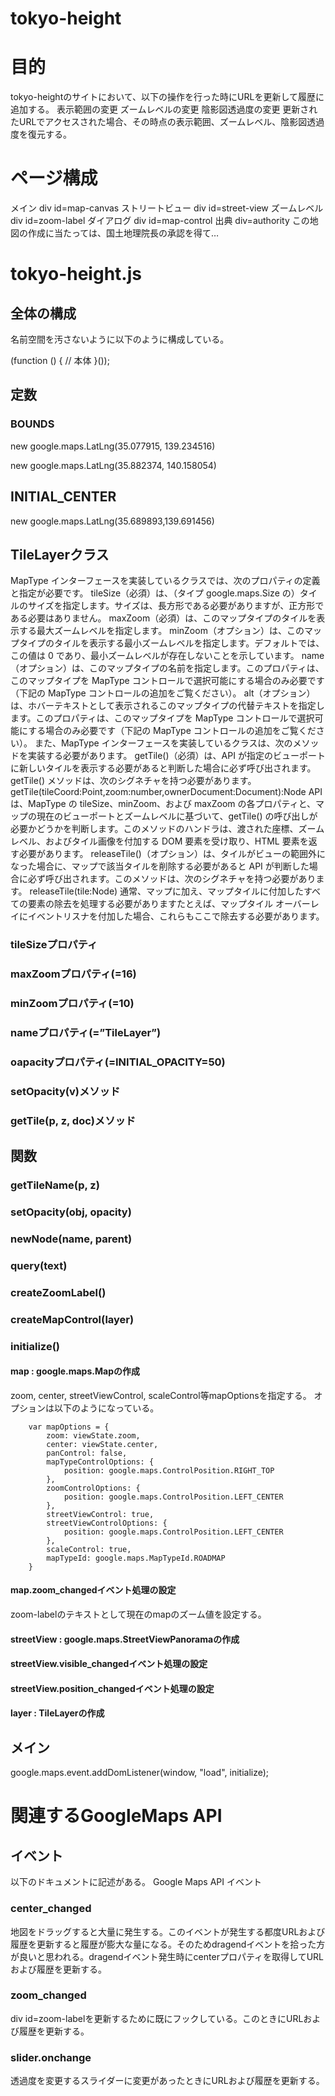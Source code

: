 # tokyo-height
# 目的
tokyo-heightのサイトにおいて、以下の操作を行った時にURLを更新して履歴に追加する。
表示範囲の変更
ズームレベルの変更
陰影図透過度の変更
更新されたURLでアクセスされた場合、その時点の表示範囲、ズームレベル、陰影図透過度を復元する。
# ページ構成
メイン div id=map-canvas
ストリートビュー div id=street-view
ズームレベル div id=zoom-label
ダイアログ div id=map-control
出典 div=authority
この地図の作成に当たっては、国土地理院長の承認を得て…
# tokyo-height.js
## 全体の構成
名前空間を汚さないように以下のように構成している。

(function () {
    // 本体
}());
## 定数
### BOUNDS 
new google.maps.LatLng(35.077915, 139.234516)

new google.maps.LatLng(35.882374, 140.158054)


## INITIAL_CENTER
new google.maps.LatLng(35.689893,139.691456)

## TileLayerクラス
MapType インターフェースを実装しているクラスでは、次のプロパティの定義と指定が必要です。
tileSize（必須）は、（タイプ google.maps.Size の）タイルのサイズを指定します。サイズは、長方形である必要がありますが、正方形である必要はありません。
maxZoom（必須）は、このマップタイプのタイルを表示する最大ズームレベルを指定します。
minZoom（オプション）は、このマップタイプのタイルを表示する最小ズームレベルを指定します。デフォルトでは、この値は 0 であり、最小ズームレベルが存在しないことを示しています。
name（オプション）は、このマップタイプの名前を指定します。このプロパティは、このマップタイプを MapType コントロールで選択可能にする場合のみ必要です（下記の MapType コントロールの追加をご覧ください）。
alt（オプション）は、ホバーテキストとして表示されるこのマップタイプの代替テキストを指定します。このプロパティは、このマップタイプを MapType コントロールで選択可能にする場合のみ必要です（下記の MapType コントロールの追加をご覧ください）。
また、MapType インターフェースを実装しているクラスは、次のメソッドを実装する必要があります。
getTile()（必須）は、API が指定のビューポートに新しいタイルを表示する必要があると判断した場合に必ず呼び出されます。getTile() メソッドは、次のシグネチャを持つ必要があります。
getTile(tileCoord:Point,zoom:number,ownerDocument:Document):Node
API は、MapType の tileSize、minZoom、および maxZoom の各プロパティと、マップの現在のビューポートとズームレベルに基づいて、getTile() の呼び出しが必要かどうかを判断します。このメソッドのハンドラは、渡された座標、ズームレベル、およびタイル画像を付加する DOM 要素を受け取り、HTML 要素を返す必要があります。
releaseTile()（オプション）は、タイルがビューの範囲外になった場合に、マップで該当タイルを削除する必要があると API が判断した場合に必ず呼び出されます。このメソッドは、次のシグネチャを持つ必要があります。
releaseTile(tile:Node)
通常、マップに加え、マップタイルに付加したすべての要素の除去を処理する必要がありますたとえば、マップタイル オーバーレイにイベントリスナを付加した場合、これらもここで除去する必要があります。
### tileSizeプロパティ
### maxZoomプロパティ(=16)
### minZoomプロパティ(=10)
### nameプロパティ(=”TileLayer”)
### oapacityプロパティ(=INITIAL_OPACITY=50)
### setOpacity(v)メソッド
### getTile(p, z, doc)メソッド
## 関数
### getTileName(p, z)
### setOpacity(obj, opacity)
### newNode(name, parent)
### query(text)
### createZoomLabel()
### createMapControl(layer)
### initialize()
#### map : google.maps.Mapの作成
zoom, center, streetViewControl, scaleControl等mapOptionsを指定する。
オプションは以下のようになっている。

        var mapOptions = {
            zoom: viewState.zoom,
            center: viewState.center,
            panControl: false,
            mapTypeControlOptions: {
                position: google.maps.ControlPosition.RIGHT_TOP
            },
            zoomControlOptions: {
                position: google.maps.ControlPosition.LEFT_CENTER
            },
            streetViewControl: true,
            streetViewControlOptions: {
                position: google.maps.ControlPosition.LEFT_CENTER
            },
            scaleControl: true,
            mapTypeId: google.maps.MapTypeId.ROADMAP
        }
#### map.zoom_changedイベント処理の設定
zoom-labelのテキストとして現在のmapのズーム値を設定する。
#### streetView : google.maps.StreetViewPanoramaの作成
#### streetView.visible_changedイベント処理の設定
#### streetView.position_changedイベント処理の設定
#### layer : TileLayerの作成
## メイン
google.maps.event.addDomListener(window, "load", initialize);
# 関連するGoogleMaps API
## イベント
以下のドキュメントに記述がある。
Google Maps API イベント
### center_changed
地図をドラッグすると大量に発生する。このイベントが発生する都度URLおよび履歴を更新すると履歴が膨大な量になる。そのためdragendイベントを拾った方が良いと思われる。dragendイベント発生時にcenterプロパティを取得してURLおよび履歴を更新する。
### zoom_changed
div id=zoom-labelを更新するために既にフックしている。このときにURLおよび履歴を更新する。
### slider.onchange
透過度を変更するスライダーに変更があったときにURLおよび履歴を更新する。


